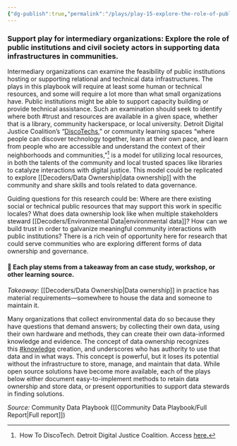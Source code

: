 ```yaml
---
{"dg-publish":true,"permalink":"/plays/play-15-explore-the-role-of-public-institutions-and-civil-society-actors-in-supporting-data-infrastructures-in-communities/","tags":["trust","knowledge","collaboration"]}
---
```


### **Support play for intermediary organizations: Explore the role of public institutions and civil society actors in supporting data infrastructures in communities.**
Intermediary organizations can examine the feasibility of public institutions hosting or supporting relational and technical data infrastructures. The plays in this playbook will require at least some human or technical resources, and some will require a lot more than what small organizations have. Public institutions might be able to support capacity building or provide technical assistance. Such an examination should seek to identify where both #trust and resources are available in a given space, whether that is a library, community hackerspace, or local university. Detroit Digital Justice Coalition’s “[DiscoTechs](https://detroitcommunitytech.org/sites/default/files/librarypdfs/how-to-discotech.pdf),” or community learning spaces “where people can discover technology together, learn at their own pace, and learn from people who are accessible and understand the context of their neighborhoods and communities,”[^1] is a model for utilizing local resources, in both the talents of the community and local trusted spaces like libraries to catalyze interactions with digital justice. This model could be replicated to explore [[Decoders/Data Ownership\|data ownership]] with the community and share skills and tools related to data governance.

Guiding questions for this research could be: Where are there existing social or technical public resources that may support this work in specific locales? What does data ownership look like when multiple stakeholders steward [[Decoders/Environmental Data\|environmental data]]? How can we build trust in order to galvanize meaningful community interactions with public institutions? There is a rich vein of opportunity here for research that could serve communities who are exploring different forms of data ownership and governance.



#### 🌱 Each play stems from a takeaway from an case study, workshop, or other learning source.

_Takeaway:_ [[Decoders/Data Ownership\|Data ownership]] in practice has material requirements—somewhere to house the data and someone to maintain it.

Many organizations that collect environmental data do so because they have questions that demand answers; by collecting their own data, using their own hardware and methods, they can create their own data-informed knowledge and evidence. The concept of data ownership recognizes this [#knowledge](app://obsidian.md/index.html#knowledge) creation, and underscores who has authority to use that data and in what ways. This concept is powerful, but it loses its potential without the infrastructure to store, manage, and maintain that data. While open source solutions have become more available, each of the plays below either document easy-to-implement methods to retain data ownership and store data, or present opportunities to support data stewards in finding solutions.

*Source:* Community Data Playbook ([[Community Data Playbook/Full Report\|Full report]])

[^1]:  How To DiscoTech. Detroit Digital Justice Coalition. Access [here.](https://detroitcommunitytech.org/sites/default/files/librarypdfs/how-to-discotech.pdf)
